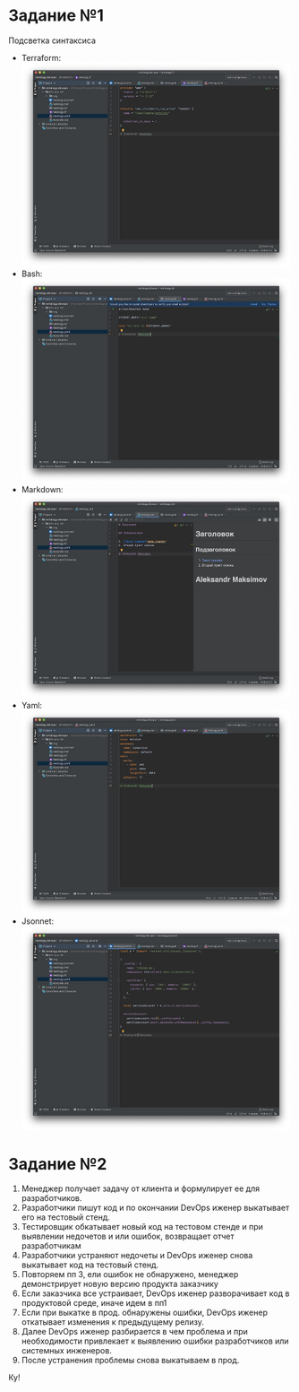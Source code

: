 # Задание №1

Подсветка синтаксиса

- Terraform: ![Терраформ](File4.jpg)
- Bash: ![bahs](File3.jpg)
- Markdown: ![markdown](File2.jpg)
- Yaml: ![Yaml](File5.jpg)
- Jsonnet: ![Jsonnet](File1.jpg)

# Задание №2

1) Менеджер получает задачу от клиента и формулирует ее для разработчиков.
2) Разработчики пишут код и по окончании DevOps иженер выкатывает его на тестовый стенд.
3) Тестировщик обкатывает новый код на тестовом стенде и при выявлении недочетов и или ошибок, возвращает отчет разработчикам
4) Разработчики устраняют недочеты и DevOps иженер снова выкатывает код на тестовый стенд.
5) Повторяем пп 3, ели ошибок не обнаружено, менеджер демонстрирует новую версию продукта заказчику
6) Если заказчика все устраивает, DevOps иженер разворачивает код в продуктовой среде, иначе идем в пп1
7) Если при выкатке в прод. обнаружены ошибки, DevOps иженер откатывает изменения к предыдущему релизу.
8) Далее DevOps иженер разбирается в чем проблема и при необходимости привлекает к выявлению ошибки разработчиков или системных инженеров.
9) После устранения проблемы снова выкатываем в прод.

Ку!
